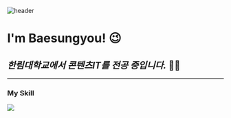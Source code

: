![header](https://capsule-render.vercel.app/api?type=venom&&color=gradient&height=300&section=header&text=Hello%20World&fontColor=00000&stroke=d6ace6&fontSize=85)

# **I'm Baesungyou!** 😉
## *한림대학교에서 콘텐츠IT를 전공 중입니다.* 🧑‍🎓
---

### My Skill ###
<img src="https://img.shields.io/badge/Unity-FFFFFF?style=flat-square&logo=Android&logoColor=black"/>
